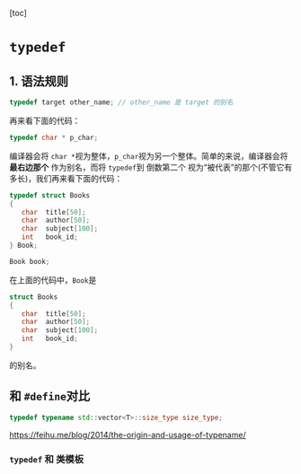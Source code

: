 [toc]






# `typedef` 
## 1. 语法规则
```cpp
typedef target other_name; // other_name 是 target 的别名
```
再来看下面的代码：
```cpp
typedef char * p_char;
```
编译器会将 `char *`视为整体，`p_char`视为另一个整体。简单的来说，编译器会将 **最右边那个** 作为别名，而将 `typedef`到 倒数第二个 视为“被代表”的那个(不管它有多长)，我们再来看下面的代码：
```cpp
typedef struct Books
{
   char  title[50];
   char  author[50];
   char  subject[100];
   int   book_id;
} Book;

Book book;
```
在上面的代码中，`Book`是 
```cpp
struct Books
{
   char  title[50];
   char  author[50];
   char  subject[100];
   int   book_id;
} 
```
的别名。
## 和 `#define`对比
```cpp
typedef typename std::vector<T>::size_type size_type;
```
https://feihu.me/blog/2014/the-origin-and-usage-of-typename/

### `typedef` 和 类模板